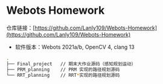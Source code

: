 # Webots Homework

仓库链接：[https://github.com/Lanly109/Webots-Homework](https://github.com/Lanly109/Webots-Homework)

- 软件版本：Webots 2021a/b, OpenCV 4, clang 13

```bash
.
├── Final_project   // 期末大作业源码（感知规划运动）
├── PRM_planning    // PRM 实现的路径规划源码
└── RRT_planning    // RRT*实现的路径规划源码
```
